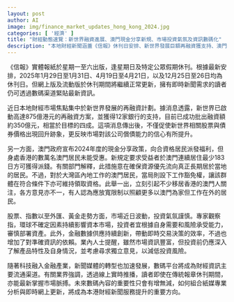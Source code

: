 ```yaml
---
layout: post
author: AI
image: img/finance_market_updates_hong_kong_2024.jpg
categories: [ '經濟' ]
title: "財經動態速覽：新世界融資進展、澳門現金分享新規、市場投資氣氛及資訊數碼化"
description: "本地財經新聞涵蓋《信報》休刊日安排、新世界發展巨額再融資獲支持、澳門現金分享政策引發關注、環球資本市場波動情況，以及財經資訊踏入數碼新時代的產業轉型。"
---
```

《信報》實體報紙於星期一至六出版，逢星期日及特定公眾假期休刊。根據最新安排，2025年1月29日至1月31日、4月19日至4月21日，以及12月25日至26日均為休刊日。但網上版及流動版於休刊期間將繼續正常更新，擁有即時新聞需求的讀者仍可透過數碼渠道緊貼最新資訊。

近日本地財經市場焦點集中於新世界發展的再融資計劃。據消息透露，新世界已啟動高達875億港元的再融資方案，並獲得12家銀行的支持，目前已成功批出融資額約350億元，相當於目標的四成。這項消息傳出後，不僅促使新世界相關股票與債券價格出現回升跡象，更反映市場對該公司償債能力的信心有所提升。

另一方面，澳門政府宣布2024年度的現金分享政策，向合資格居民派發福利，但身處香港的數萬名澳門居民未能受惠。新規定要求受益者於澳門連續居住最少183日方可獲得派錢。有關部門解釋，此措施意在確保資源優先流向真正長期居於當地的居民。不過，對於大灣區內地工作的澳門居民，當局則設下工作豁免權，讓該群體在符合條件下亦可維持領取資格。此舉一出，立刻引起不少移居香港的澳門人關注，各方意見亦不一，有人認為應放寬限制以照顧更多以澳門為家但工作在外的居民。

股票、指數以至外匯、黃金走勢方面，市場近日波動，投資氣氛謹慎。專家觀察指，環球不確定因素持續影響資本市場，投資者宜根據自身需要和風險承受能力，審慎部署資產。此外，金融數據供應持續創新，帶動即時交易決策的效率，不過也增加了對準確資訊的依賴。業內人士提醒，雖然市場資訊豐富，但投資前仍應深入了解產品特性及自身情況，並考慮尋求獨立意見，以減低投資風險。

隨著科技融入金融產業，新聞媒體的轉型也加速發展，數碼平台將成為財經資訊主要流通渠道。有關業界強調，透過線上實時推播，讀者即使在傳統報章休刊期間，亦能最新掌握市場脈搏。未來數碼內容的重要性只會有增無減，如何組合紙媒專業分析與即時網上更新，將成為本港財經新聞服務提升的重要方向。